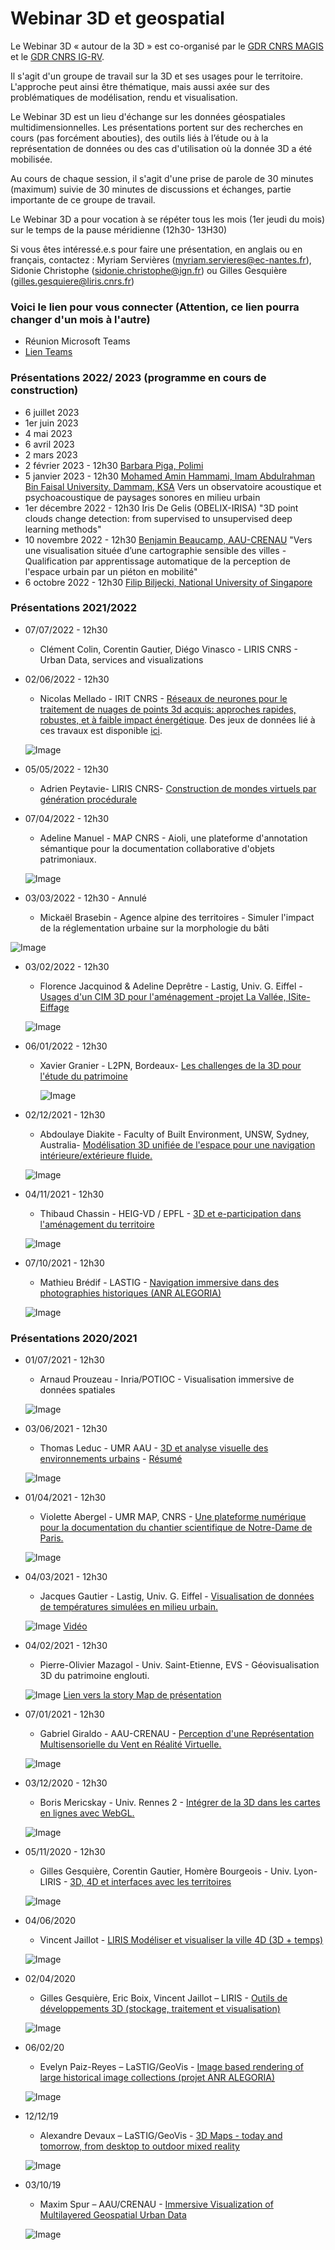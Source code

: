 #  Webinar 3D et geospatial
Le Webinar 3D « autour de la 3D » est co-organisé par le [GDR CNRS MAGIS](http://gdr-magis.imag.fr/) et le [GDR CNRS IG-RV](https://gdr-igrv.icube.unistra.fr/index.php/Accueil). 

 Il s'agit d'un groupe de travail sur la 3D et ses usages pour le territoire. L'approche peut ainsi être thématique, mais aussi axée sur des problématiques de modélisation, rendu et visualisation.
 
  Le Webinar 3D est un lieu d'échange sur les données géospatiales multidimensionnelles. Les présentations portent sur des recherches en cours (pas forcément abouties), des outils liés à l’étude ou à la représentation de données ou des cas d'utilisation où la donnée 3D a été mobilisée. 
  
  Au cours de chaque session, il s'agit d'une prise de parole de 30 minutes (maximum) suivie de 30 minutes de discussions et échanges, partie importante de ce groupe de travail. 
  
 Le Webinar 3D a pour vocation à se répéter tous les mois (1er jeudi du mois) sur le temps de la pause méridienne (12h30- 13H30) 

 Si vous êtes intéressé.e.s pour faire une présentation, en anglais ou en français, contactez :
Myriam Servières (myriam.servieres@ec-nantes.fr), Sidonie Christophe (sidonie.christophe@ign.fr) ou Gilles Gesquière (gilles.gesquiere@liris.cnrs.fr)

### Voici le lien pour vous connecter (Attention, ce lien pourra changer d'un mois à l'autre)
 * Réunion Microsoft Teams 
 * [Lien Teams](https://teams.microsoft.com/l/meetup-join/19%3ameeting_MGE4YzJmYmItNTc4NC00NDYxLWI2ZTAtYWRhYTdmZWQ5NDUw%40thread.v2/0?context=%7b%22Tid%22%3a%22a51a6642-5911-4306-a13c-f4731ab9c63f%22%2c%22Oid%22%3a%225aa46b1d-96d9-42ab-97d2-667015fd6243%22%7d)

 
<!-- * https://ec-nantes.zoom.us/j/96084452785

* ID de réunion : 960 8445 2785
* Code secret : maGIS#2022 -->

### Présentations 2022/ 2023 (programme en cours de construction)

 * 6 juillet 2023
 * 1er juin 2023
 * 4 mai 2023
 * 6 avril 2023
 * 2 mars 2023
 * 2 février 2023 - 12h30 [Barbara Piga, Polimi](http://www.labsimurb.polimi.it/about-2/people/barbara-piga/)
 * 5 janvier 2023 - 12h30 [Mohamed Amin Hammami,  Imam Abdulrahman Bin Faisal University. Dammam, KSA](https://www.geomatics-cc-mah.com/rig) Vers un observatoire acoustique et psychoacoustique de paysages sonores en milieu urbain
 * 1er décembre 2022 - 12h30 Iris De Gelis (OBELIX-IRISA) "3D point clouds change detection: from supervised to unsupervised deep learning methods"
 * 10 novembre 2022 - 12h30 [Benjamin Beaucamp, AAU-CRENAU](https://aau.archi.fr/equipe/beaucamp-benjamin/) "Vers une visualisation située d’une cartographie sensible des villes -
Qualification par apprentissage automatique de la perception de l'espace urbain par un piéton en mobilité"
 * 6 octobre 2022 - 12h30 [Filip Biljecki, National University of Singapore](https://filipbiljecki.com)

### Présentations 2021/2022 

* 07/07/2022 - 12h30 
  * Clément Colin, Corentin Gautier, Diégo Vinasco - LIRIS CNRS - Urban Data, services and visualizations  

* 02/06/2022 - 12h30 

   *  Nicolas Mellado - IRIT CNRS - [Réseaux de neurones pour le traitement de nuages de points 3d acquis: approches rapides, robustes, et à faible impact énergétique](2022_06_webinar_Mellado_compr.pdf). Des jeux de données lié à ces travaux est disponible [ici](https://3dard.cnrs.fr).
  
   ![Image](2021_Mellado.png)
   
* 05/05/2022 - 12h30 
  
  * Adrien Peytavie- LIRIS CNRS- [Construction de mondes virtuels par génération procédurale](2022_05_05_A_Peytavie_Webinar_Roads_2022.pdf)

* 07/04/2022 - 12h30

   *  Adeline Manuel - MAP CNRS - Aioli, une plateforme d'annotation sémantique pour la documentation collaborative d'objets patrimoniaux. 

  ![Image](2021_Avril_Manuel_aioli-tablette.jpg)

* 03/03/2022 - 12h30 - Annulé

   *  Mickaël Brasebin - Agence alpine des territoires - Simuler l'impact de la réglementation urbaine sur la morphologie du bâti

![Image](2021_Brasebin.png) 

* 03/02/2022 - 12h30 

   *  Florence Jacquinod & Adeline Deprêtre - Lastig, Univ. G. Eiffel - [Usages d'un CIM 3D pour l'aménagement -projet La Vallée, ISite-Eiffage](2022_02_MAGIS_Depretre_Jacquinod_E3S.pdf)
   
   ![Image](202105_Webinar3D_MAGIS_CIM_Florence.png)

*  06/01/2022 - 12h30
  
   * Xavier Granier - L2PN, Bordeaux- [Les challenges de la 3D pour l'étude du patrimoine](2022-01-07_Granier_3DPatrimoine.pdf)
     
     ![Image](2022_01_04_X_Granier_img.jpg)
 
*  02/12/2021 - 12h30
   * Abdoulaye Diakite - Faculty of Built Environment, UNSW, Sydney, Australia- [Modélisation 3D unifiée de l'espace pour une navigation intérieure/extérieure fluide.](2021__12_02_Abdou_Modelisation_Unifiee_Navigation.pdf)


   ![Image](2021_Diakite_Abdou_Img.png)

*  04/11/2021 - 12h30
   *  Thibaud Chassin - HEIG-VD / EPFL - [3D et e-participation dans l'aménagement du territoire](20211104_Webinar3D_MAGIS_Regards_on_3D_Participatory_E-Planning_Through_3_Project_Proposals_Thibaud_Chassin.pdf)
   
   ![Image](2021_Chassin_Image.png)
 
*  07/10/2021 - 12h30
   *  Mathieu Brédif - LASTIG - [Navigation immersive dans des photographies historiques (ANR ALEGORIA)](webinar_magis_igrv_bredif_20211007.pdf)
   
   ![Image](2021_Bredif_Image.jpg)

### Présentations 2020/2021
* 01/07/2021 - 12h30
  * Arnaud Prouzeau - Inria/POTIOC - Visualisation immersive de données spatiales
 
   ![Image](202107_Webinar3D_MAGIS_AP.jpg)
   
* 03/06/2021 - 12h30
  * Thomas Leduc - UMR AAU - [3D et analyse visuelle des environnements urbains](20210603_Webinar3D_MAGIS_tleduc.pdf) - [Résumé](20210603_Resume_leduc.md)

  ![Image](20210603_Webinar3D_MAGIS_AnalyseVisuEnvUrbains_Leduc.png) 
  

* 01/04/2021 - 12h30
   *  Violette Abergel - UMR MAP, CNRS - [Une plateforme numérique pour la documentation du chantier scientifique de Notre-Dame de Paris.](2021_Webinar3D_VAbergel_MAP.pdf)
   
   ![Image](202104_Webinar3D_Abergel_TallonXray.png)


* 04/03/2021 - 12h30

   *  Jacques Gautier - Lastig, Univ. G. Eiffel - [Visualisation de données de températures simulées en milieu urbain.](2021034_Webinar3D_MAGIS_TempAndUrbanData_JGautier.pdf)

   ![Image](20210304_Webinar3D_MAGIS_VisuClimato_Gautier.png) [Vidéo](2021034_Webinar3D_MAGIS_TempAndUrbanData_JGautier.mp4)

* 04/02/2021 - 12h30
   *  Pierre-Olivier Mazagol - Univ. Saint-Etienne, EVS - Géovisualisation 3D du patrimoine englouti.
   
   ![Image](20210204_Webinar3D_Patenglouti_mazagol.png) [Lien vers la story Map de présentation](https://arcg.is/vrbXH)

*  07/01/2021 - 12h30
   * Gabriel Giraldo - AAU-CRENAU - [Perception d'une Représentation Multisensorielle du Vent en Réalité Virtuelle.](20210107_AAU_Giraldo_VentRV.pdf)
   
   ![Image](20210107_Webinar3D_MAGIS_PerceptionVent_Giraldo.png)


*  03/12/2020 - 12h30
    * Boris Mericskay - Univ. Rennes 2 - [Intégrer de la 3D dans les cartes en lignes avec WebGL.](20201203_Webinar_3D_BM.pdf)
   
    ![Image](20201203_Webinar3D_MAGIS_3DTools_Boris.png)
    
*  05/11/2020 - 12h30
   * Gilles Gesquière, Corentin Gautier, Homère Bourgeois - Univ. Lyon- LIRIS - [3D, 4D et interfaces avec les territoires](2020_11__05_Liris_Datagora.pdf)
  
   ![Image](2020_11_05_Gesquiere_Lego.png)
  
 *  04/06/2020
    * Vincent Jaillot - [LIRIS Modéliser et visualiser la ville 4D (3D + temps)](2020_06_02-MAGIS-VJaillot.pdf)
    
    ![Image](20200602_Webinar3D_MAGIS_Modeliser_Visualiser_Ville_4D_Jaillot_Servigne_Gesquieres.png)

 * 02/04/2020
    * Gilles Gesquière, Eric Boix, Vincent Jaillot – LIRIS - [Outils de développements 3D (stockage, traitement et visualisation)](Webinar3D_Gesquiere.pptx.pdf) 
    
    ![Image](20200402_Webinar3D_MAGIS_OutilsDev3D_Gesquiere_Boix_Jaillot.png)  
    
 *  06/02/20
    * Evelyn Paiz-Reyes – LaSTIG/GeoVis - [Image based rendering of large historical image collections (projet ANR ALEGORIA)](20200206_Webinar3D_MAGIS_ImageBasedRendering_HistoricalImages_Paiz_Reyes.pdf)    
    
    ![Image](20200206_Webinar3D_MAGIS_ImageBasedRendering_HistoricalImages_Paiz_Reyes.png) 

* 12/12/19 
    * Alexandre Devaux – LaSTIG/GeoVis - [3D Maps - today and tomorrow, from desktop to outdoor mixed reality](20191212_Webinar3D_MAGIS_3DMapsThroughTime_Devaux.pdf)
    
    ![Image](20191212_Webinar3D_MAGIS_3DMapsThroughTime_Devaux.png) 
  
 *  03/10/19
    * Maxim Spur – AAU/CRENAU - [Immersive Visualization of Multilayered Geospatial Urban Data](20191003_Webinar3D_MAGIS_ImmersiveVisualization_Spur.pdf)

    ![Image](20191003_Webinar3D_MAGIS_ImmersiveVisualization_Spur.png) 
 
